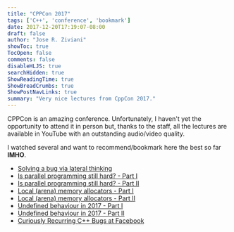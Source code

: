 ```yaml
---
title: "CPPCon 2017"
tags: ['C++', 'conference', 'bookmark']
date: 2017-12-20T17:19:07-08:00
draft: false
author: "Jose R. Ziviani"
showToc: true
TocOpen: false
comments: false
disableHLJS: true
searchHidden: true
ShowReadingTime: true
ShowBreadCrumbs: true
ShowPostNavLinks: true
summary: "Very nice lectures from CppCon 2017."
---
```

CPPCon is an amazing conference. Unfortunately, I haven't yet the opportunity to attend it in person but, thanks to the staff, all the lectures are available in YouTube with an outstanding audio/video quality.

I watched several and want to recommend/bookmark here the best so far **IMHO**.

*   [Solving a bug via lateral thinking](https://www.youtube.com/embed/lbCaBqhnckQ)
*   [Is parallel programming still hard? - Part I](https://www.youtube.com/embed/YM8Xy6oKVQg)
*   [Is parallel programming still hard? - Part II](https://www.youtube.com/embed/74QjNwYAJ7M)
*   [Local (arena) memory allocators - Part I](https://www.youtube.com/embed/nZNd5FjSquk)
*   [Local (arena) memory allocators - Part II](https://www.youtube.com/embed/CFzuFNSpycI)
*   [Undefined behaviour in 2017 - Part I](https://www.youtube.com/embed/v1COuU2vU_w)
*   [Undefined behaviour in 2017 - Part II](https://www.youtube.com/embed/TPyLrJED0zQ)
*   [Curiously Recurring C++ Bugs at Facebook](https://www.youtube.com/embed/lkgszkPnV8g)
